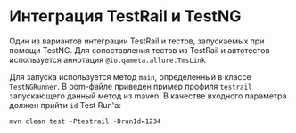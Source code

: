 # Интеграция TestRail и TestNG
Один из вариантов интеграции TestRail и тестов, запускаемых при помощи TestNG.
Для сопоставления тестов из TestRail и автотестов используется аннотация `@io.qameta.allure.TmsLink`

Для запуска используется метод `main`, определенный в классе `TestNGRunner`. В pom-файле приведен пример профиля `testrail` запускающего данный метод из maven.
В качестве входного параметра должен прийти `id` Test Run'а:

`mvn clean test -Ptestrail -DrunId=1234`